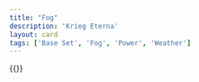 ```yaml
---
title: "Fog"
description: 'Krieg Eterna'
layout: card
tags: ['Base Set', 'Fog', 'Power', 'Weather']
---
```

{{<card-detail-page title="Fog" artwork="In a Fog by David Farquharson (1897)" />}}
